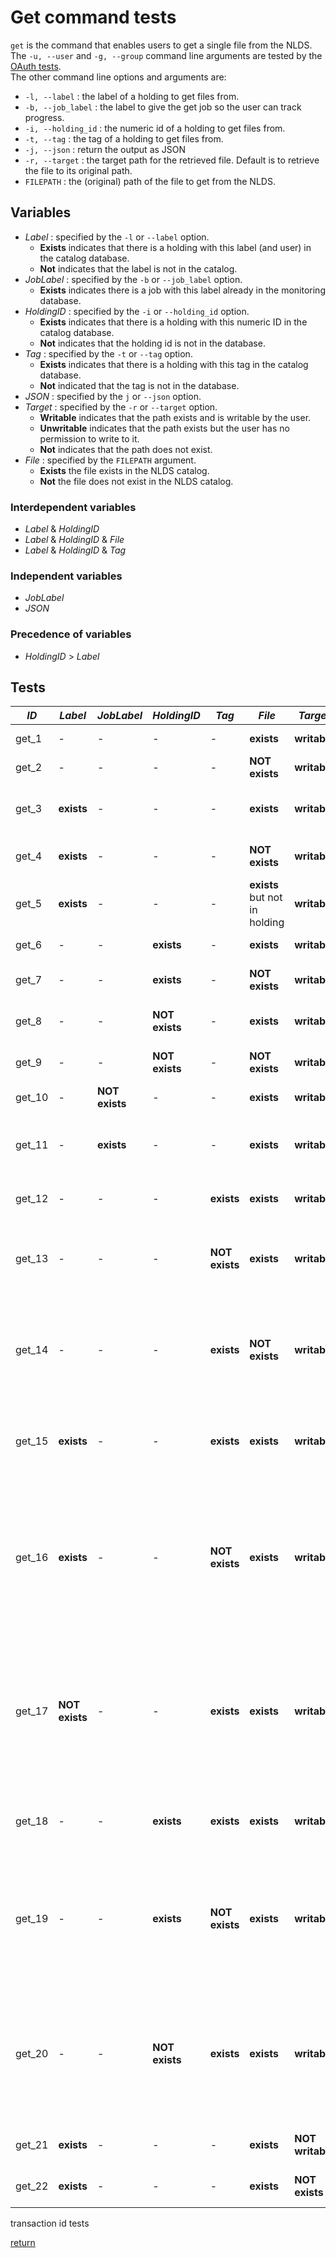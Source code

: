 # Get command tests

`get` is the command that enables users to get a single file from the NLDS.
The `-u, --user` and `-g, --group` command line arguments are tested by the
[OAuth tests](./oauth_tests.md).  
The other command line options and arguments are:

  * `-l, --label` : the label of a holding to get files from.
  * `-b, --job_label` : the label to give the get job so the user can track progress.
  * `-i, --holding_id` : the numeric id of a holding to get files from.
  * `-t, --tag` : the tag of a holding to get files from.
  * `-j, --json` : return the output as JSON
  * `-r, --target` : the target path for the retrieved file.  Default is to
  retrieve the file to its original path.
  * `FILEPATH` : the (original) path of the file to get from the NLDS.

## Variables

  * *Label* : specified by the `-l` or `--label` option.  
    * **Exists** indicates that there is a holding with this label (and user) in the catalog database.  
    * **Not** indicates that the label is not in the catalog.
  * *JobLabel* : specified by the `-b` or `--job_label` option.  
    * **Exists** indicates there is a job with this label already in the monitoring database.
  * *HoldingID* : specified by the `-i` or `--holding_id` option.  
    * **Exists** indicates that there is a holding with this numeric ID in the catalog database.
    * **Not** indicates that the holding id is not in the database.
  * *Tag* : specified by the `-t` or `--tag` option.  
    * **Exists** indicates that there is a holding with this tag in the catalog database.
    * **Not** indicated that the tag is not in the database.
  * *JSON* : specified by the `j` or `--json` option.
  * *Target* : specified by the `-r` or `--target` option.
    * **Writable** indicates that the path exists and is writable by the user.
    * **Unwritable** indicates that the path exists but the user has no permission to write to it.
    * **Not** indicates that the path does not exist.
  * *File* : specified by the `FILEPATH` argument.  
    * **Exists** the file exists in the NLDS catalog.
    * **Not** the file does not exist in the NLDS catalog.

### Interdependent variables

  * *Label* & *HoldingID*
  * *Label* & *HoldingID* & *File* 
  * *Label* & *HoldingID* & *Tag*

### Independent variables
  
   * *JobLabel*
   * *JSON*

### Precedence of variables
  * *HoldingID* > *Label*

## Tests

| *ID*  | *Label* | *JobLabel* | *HoldingID* | *Tag* | *File*     | *Target*     | Outcome | Reason |
|-------|---------|------------|-------------|-------|------------|--------------|---------| ------ |
| get_1 |    -    |     -      |     -       |   -   | **exists** | **writable** | **COMPLETE** | file in NLDS |
| get_2 |    -    |     -      |     -       |   -   | **NOT exists** | **writable** | **FAILED** | file not in NLDS |
| get_3 | **exists** |  -      |     -       |   -   | **exists** | **writable** | **COMPLETE** | file in holding with label |
| get_4 | **exists** |  -      |     -       |   -   | **NOT exists** | **writable** | **FAILED** | file not in holding |
| get_5 | **exists** |  -      |     -       |   -   | **exists** but not in holding | **writable** | **FAILED** | file not in holding |
| get_6 |    -    |     -      | **exists**  |   -   | **exists** | **writable** | **COMPLETE** | file in holding |
| get_7 |    -    |     -      | **exists**  |   -   | **NOT exists** | **writable** | **FAILED** | file not in holding |
| get_8 |    -    |     -      | **NOT exists**  |   -   | **exists** | **writable** | **FAILED** | holding not found |
| get_9 |    -    |     -      | **NOT exists**  |   -   | **NOT exists** | **writable** | **FAILED** | holding not found |
| get_10 |   -    | **NOT exists** |     -       |   -   | **exists** | **writable** | **COMPLETE** | job label created |
| get_11 |   -    | **exists** |         -       |   -   | **exists** | **writable** | **COMPLETE** | two identical job labels created |
| get_12 |   -    |     -      |      -      | **exists** | **exists** | **writable** | **COMPLETE** | file in holding with tag |
| get_13 |   -    |     -      |      -      | **NOT exists** | **exists** | **writable** | **FAILED** | file exists but not in holding with tag |
| get_14 |   -    |     -      |      -      | **exists** | **NOT exists** | **writable** | **FAILED** | file does not exist but tag exists in a holding |
| get_15 | **exists** | -      |      -      | **exists** | **exists** | **writable** | **COMPLETE** | file and tag exists in holding with label |
| get_16 | **exists** | -      |      -      | **NOT exists** | **exists** | **writable** | **FAILED** | file exists in holding with label, tag does not. label and tag must match |
| get_17 | **NOT exists** | -      |      -      | **exists** | **exists** | **writable** | **FAILED** | file exists in holding with tag, label does not. label and tag must match |
| get_18 |   -    |     -      | **exists**  | **exists** | **exists** | **writable** | **COMPLETE** | file and tag exists in holding with id |
| get_19 |   -    |     -      | **exists**  | **NOT exists** | **exists** | **writable** | **FAILED** | file exists in holding with id, tag does not. id and tag must match |
| get_20 |   -    |     -      | **NOT exists** | **exists** | **exists** | **writable** | **FAILED** | file exists in holding with tag, holding id does not. id and tag must match |
| get_21 | **exists** |   -    |     -       |   -   | **exists** | **NOT writable** | **FAILED** | cannot write to target |
| get_22 | **exists** |   -    |     -       |   -   | **exists** | **NOT exists**   | **FAILED** | cannot write to target |

transaction id tests

 [return](./integration_testing.md)